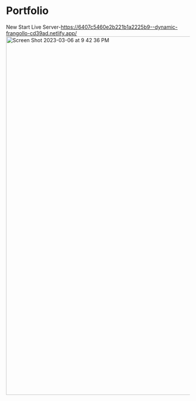 # Portfolio
New Start
Live Server-https://6407c5460e2b221b1a2225b9--dynamic-frangollo-cd39ad.netlify.app/
<img width="980" alt="Screen Shot 2023-03-06 at 9 42 36 PM" src="https://user-images.githubusercontent.com/114300797/223306674-537dcef5-8bd5-47ee-acc3-cd7242f31bac.png">

